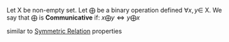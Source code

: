 Let X be non-empty set.
Let $\bigoplus$ be a binary operation defined $\forall x, y \in$ X.
We say that $\bigoplus$ is **Communicative** if:
$x \bigoplus y \Leftrightarrow y \bigoplus x$

similar to [Symmetric Relation](Symmetric%20Relation.md) properties